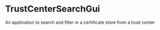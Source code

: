 # TrustCenterSearchGui
An application to search and filter in a certificate store from a trust center
